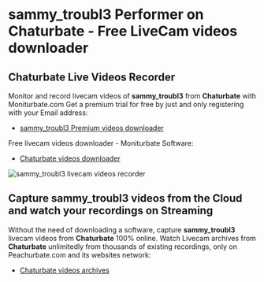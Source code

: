 # sammy_troubl3 Performer on Chaturbate - Free LiveCam videos downloader

## Chaturbate Live Videos Recorder

Monitor and record livecam videos of **sammy_troubl3** from **Chaturbate** with Moniturbate.com
Get a premium trial for free by just and only registering with your Email address:
* [sammy_troubl3 Premium videos downloader](https://moniturbate.com/request-demo-licence-key.html)

Free livecam videos downloader - Moniturbate Software:
* [Chaturbate videos downloader](https://moniturbate.com/moniturbate-download-software.html)

![sammy_troubl3 livecam videos recorder](https://peachurnet.com/templates/moniturbate-software.png)


## Capture sammy_troubl3 videos from the Cloud and watch your recordings on Streaming

Without the need of downloading a software, capture **sammy_troubl3** livecam videos from **Chaturbate** 100% online.
Watch Livecam archives from **Chaturbate** unlimitedly from thousands of existing recordings, only on Peachurbate.com and its websites network:
* [Chaturbate videos archives](https://peachurnet.com/)